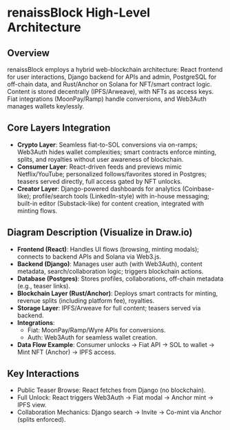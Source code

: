 # renaissBlock High-Level Architecture

## Overview
renaissBlock employs a hybrid web-blockchain architecture: React frontend for user interactions, Django backend for APIs and admin, PostgreSQL for off-chain data, and Rust/Anchor on Solana for NFT/smart contract logic. Content is stored decentrally (IPFS/Arweave), with NFTs as access keys. Fiat integrations (MoonPay/Ramp) handle conversions, and Web3Auth manages wallets keylessly.

## Core Layers Integration
- **Crypto Layer**: Seamless fiat-to-SOL conversions via on-ramps; Web3Auth hides wallet complexities; smart contracts enforce minting, splits, and royalties without user awareness of blockchain.
- **Consumer Layer**: React-driven feeds and previews mimic Netflix/YouTube; personalized follows/favorites stored in Postgres; teasers served directly, full access gated by NFT unlocks.
- **Creator Layer**: Django-powered dashboards for analytics (Coinbase-like); profile/search tools (LinkedIn-style) with in-house messaging; built-in editor (Substack-like) for content creation, integrated with minting flows.

## Diagram Description (Visualize in Draw.io)
- **Frontend (React)**: Handles UI flows (browsing, minting modals); connects to backend APIs and Solana via Web3.js.
- **Backend (Django)**: Manages user auth (with Web3Auth), content metadata, search/collaboration logic; triggers blockchain actions.
- **Database (Postgres)**: Stores profiles, collaborations, off-chain metadata (e.g., teaser links).
- **Blockchain Layer (Rust/Anchor)**: Deploys smart contracts for minting, revenue splits (including platform fee), royalties.
- **Storage Layer**: IPFS/Arweave for full content; teasers served via backend.
- **Integrations**:
  - Fiat: MoonPay/Ramp/Wyre APIs for conversions.
  - Auth: Web3Auth for seamless wallet creation.
- **Data Flow Example**: Consumer unlocks → Fiat API → SOL to wallet → Mint NFT (Anchor) → IPFS access.

## Key Interactions
- Public Teaser Browse: React fetches from Django (no blockchain).
- Full Unlock: React triggers Web3Auth → Fiat modal → Anchor mint → IPFS view.
- Collaboration Mechanics: Django search → Invite → Co-mint via Anchor (splits enforced).